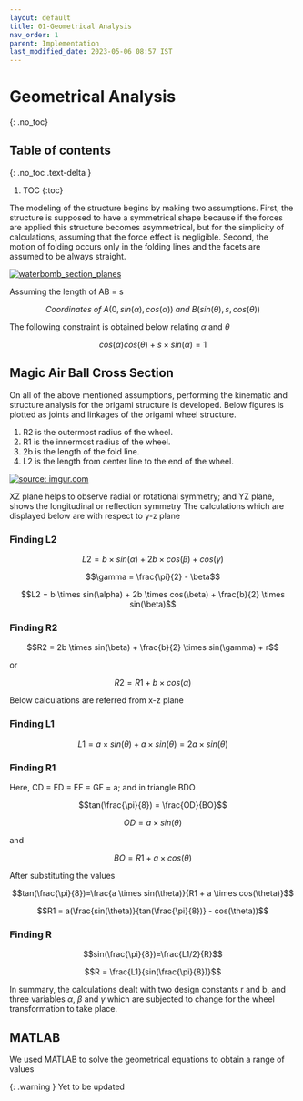 ```yaml
---
layout: default
title: 01-Geometrical Analysis
nav_order: 1
parent: Implementation
last_modified_date: 2023-05-06 08:57 IST 
---
```


# Geometrical Analysis
{: .no_toc}

## Table of contents
{: .no_toc .text-delta }

1. TOC
{:toc}

The modeling of the structure begins by making two assumptions. First, the structure is supposed to have a symmetrical shape because if the forces are applied this structure becomes asymmetrical, but for the simplicity of calculations, assuming that the force effect is negligible. Second, the motion of folding occurs only in the folding lines and the facets are assumed to be always straight.

<a href="https://imgur.com/kRT4rS1"><img src="https://i.imgur.com/kRT4rS1.png" title="waterbomb_section_planes" /></a>

Assuming the length of AB = s

$$Coordinates \;of \;A(0,sin(\alpha),cos(\alpha)) \;and \;B(sin(\theta),s,cos(\theta))$$

The following constraint is obtained below relating $\alpha$ and $\theta$ 

$$cos(\alpha)cos(\theta)+s\times sin(\alpha) = 1$$
## Magic Air Ball Cross Section

On all of the above mentioned assumptions, performing the kinematic and structure analysis for the origami structure is developed. Below figures is plotted as joints and linkages of the origami wheel structure. 
1. R2 is the outermost radius of the wheel. 
2. R1 is the innermost radius of the wheel. 
3. 2b is the length of the fold line. 
4. L2 is the length from center line to the end of the wheel.

<a href="https://imgur.com/VhjSVeC"><img src="https://i.imgur.com/VhjSVeC.png" title="source: imgur.com" /></a>

XZ plane helps to observe radial or rotational symmetry; and YZ plane, shows the longitudinal or reflection symmetry The calculations which are displayed below are with respect to y-z plane

### Finding L2

$$L2 = b \times sin(\alpha) + 2b \times cos(\beta) + cos(\gamma)$$

$$\gamma = \frac{\pi}{2} - \beta$$

$$L2 = b \times sin(\alpha) + 2b \times cos(\beta) + \frac{b}{2} \times sin(\beta)$$

### Finding R2

$$R2 = 2b \times sin(\beta) + \frac{b}{2} \times sin(\gamma) + r$$

or

$$R2 = R1 + b \times cos(\alpha)$$

Below calculations are referred from x-z plane

### Finding L1

$$L1=a \times sin(\theta)+ a \times sin(\theta) = 2a \times sin(\theta)$$

### Finding R1

Here, CD = ED = EF = GF = a; and in triangle BDO

$$tan(\frac{\pi}{8}) = \frac{OD}{BO}$$

$$OD = a \times sin(\theta)$$

and 

$$BO = R1 + a \times cos(\theta)$$

After substituting the values 

$$tan(\frac{\pi}{8})=\frac{a \times sin(\theta)}{R1 + a \times cos(\theta)}$$

$$R1 = a(\frac{sin(\theta)}{tan(\frac{\pi}{8})} - cos(\theta))$$

### Finding R

$$sin(\frac{\pi}{8})=\frac{L1/2}{R}$$

$$R = \frac{L1}{sin(\frac{\pi}{8})}$$

In summary, the calculations dealt with two design constants r and b, and three variables $\alpha$, $\beta$ and $\gamma$ which are subjected to change for the wheel transformation to take place.

## MATLAB 

We used MATLAB to solve the geometrical equations to obtain a range of values

{: .warning }
Yet to be updated
